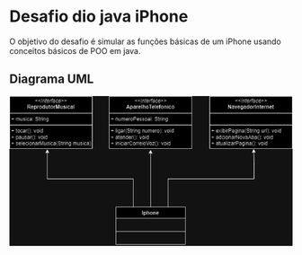# Desafio dio java iPhone

O objetivo do desafio é simular as funções básicas de um iPhone usando conceitos básicos de POO em java.

## Diagrama UML

![Diagrama UML](UML.png)
